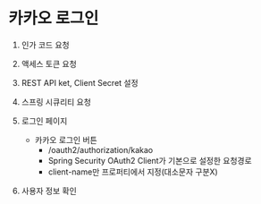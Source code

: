 # 카카오 로그인

1. 인가 코드 요청

2. 액세스 토큰 요청

3. REST API ket, Client Secret 설정

4. 스프링 시큐리티 요청

5. 로그인 페이지
    - 카카오 로그인 버튼
        - /oauth2/authorization/kakao
        - Spring Security OAuth2 Client가 기본으로 설정한 요청경로
        - client-name만 프로퍼티에서 지정(대소문자 구분X)

6. 사용자 정보 확인
